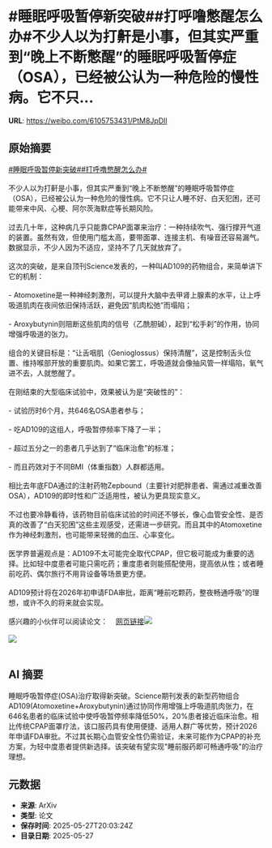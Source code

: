 # #睡眠呼吸暂停新突破##打呼噜憋醒怎么办#不少人以为打鼾是小事，但其实严重到“晚上不断憋醒”的睡眠呼吸暂停症（OSA），已经被公认为一种危险的慢性病。它不只...

**URL**: https://weibo.com/6105753431/PtM8JpDIl

## 原始摘要

<a href="https://m.weibo.cn/search?containerid=231522type%3D1%26t%3D10%26q%3D%23%E7%9D%A1%E7%9C%A0%E5%91%BC%E5%90%B8%E6%9A%82%E5%81%9C%E6%96%B0%E7%AA%81%E7%A0%B4%23&amp;extparam=%23%E7%9D%A1%E7%9C%A0%E5%91%BC%E5%90%B8%E6%9A%82%E5%81%9C%E6%96%B0%E7%AA%81%E7%A0%B4%23" data-hide=""><span class="surl-text">#睡眠呼吸暂停新突破#</span></a><a href="https://m.weibo.cn/search?containerid=231522type%3D1%26t%3D10%26q%3D%23%E6%89%93%E5%91%BC%E5%99%9C%E6%86%8B%E9%86%92%E6%80%8E%E4%B9%88%E5%8A%9E%23&amp;extparam=%23%E6%89%93%E5%91%BC%E5%99%9C%E6%86%8B%E9%86%92%E6%80%8E%E4%B9%88%E5%8A%9E%23" data-hide=""><span class="surl-text">#打呼噜憋醒怎么办#</span></a><br><br>不少人以为打鼾是小事，但其实严重到“晚上不断憋醒”的睡眠呼吸暂停症（OSA），已经被公认为一种危险的慢性病。它不只让人睡不好、白天犯困，还可能带来中风、心梗、阿尔茨海默症等长期风险。<br><br>过去几十年，这种病几乎只能靠CPAP面罩来治疗：一种持续吹气、强行撑开气道的装置。虽然有效，但使用门槛太高，要带面罩、连接主机、有噪音还容易漏气。数据显示，不少人因为不适应，坚持不了几天就放弃了。<br><br>这次的突破，是来自顶刊Science发表的，一种叫AD109的药物组合，来简单讲下它的机制：<br><br>- Atomoxetine是一种神经刺激剂，可以提升大脑中去甲肾上腺素的水平，让上呼吸道肌肉在夜间依旧保持活跃，避免因“肌肉松弛”而塌陷；<br><br>- Aroxybutynin则阻断这些肌肉的信号（乙酰胆碱），起到“松手刹”的作用，协同增强呼吸道的张力。<br><br>组合的关键目标是：“让舌咽肌（Genioglossus）保持清醒”，这是控制舌头位置、维持喉部开放的重要肌肉。如果它罢工，呼吸道就会像抽风管一样塌陷，氧气进不去，人就憋醒了。<br><br>在刚结束的大型临床试验中，效果被认为是“突破性的”：<br><br>- 试验历时6个月，共646名OSA患者参与；<br><br>- 吃AD109的这组人，呼吸暂停频率下降了一半；<br><br>- 超过五分之一的患者几乎达到了“临床治愈”的标准；<br><br>- 而且药效对于不同BMI（体重指数）人群都适用。<br><br>相比去年底FDA通过的注射药物Zepbound（主要针对肥胖患者、需通过减重改善OSA），AD109的即时性和广泛适用性，被认为更具现实意义。<br><br>不过也要冷静看待，该药物目前临床试验的时间还不够长，像心血管安全性、是否真的改善了“白天犯困”这些主观感受，还需进一步研究。而且其中的Atomoxetine作为神经刺激剂，也可能带来轻微的血压、心率变化。<br><br>医学界普遍观点是：AD109不太可能完全取代CPAP，但它极可能成为重要的选择。比如轻中度患者可能只需吃药；重度患者则能搭配使用，提高依从性；或者睡前吃药、偶尔旅行不用背设备等场景更方便。<br><br>AD109预计将在2026年初申请FDA审批，距离“睡前吃颗药，整夜畅通呼吸”的理想，或许不久的将来就会实现。<br><br>感兴趣的小伙伴可以阅读论文：<a href="https://weibo.cn/sinaurl?u=https%3A%2F%2Fpubmed.ncbi.nlm.nih.gov%2F38207030%2F" data-hide=""><span class="url-icon"><img style="width: 1rem;height: 1rem" src="https://h5.sinaimg.cn/upload/2015/09/25/3/timeline_card_small_web_default.png" referrerpolicy="no-referrer"></span><span class="surl-text">网页链接</span></a><img style="" src="https://tvax1.sinaimg.cn/large/006Fd7o3gy1i1u6b9uat7j30xs0mcdx8.jpg" referrerpolicy="no-referrer"><br><br><img style="" src="https://tvax3.sinaimg.cn/large/006Fd7o3gy1i1u6bb4sgpj32891fy4qp.jpg" referrerpolicy="no-referrer"><br><br>

## AI 摘要

睡眠呼吸暂停症(OSA)治疗取得新突破。Science期刊发表的新型药物组合AD109(Atomoxetine+Aroxybutynin)通过协同作用增强上呼吸道肌肉张力，在646名患者的临床试验中使呼吸暂停频率降低50%，20%患者接近临床治愈。相比传统CPAP面罩疗法，该口服药具有使用便捷、适用人群广等优势，预计2026年申请FDA审批。不过其长期心血管安全性仍需验证，未来可能作为CPAP的补充方案，为轻中度患者提供新选择。该突破有望实现"睡前服药即可畅通呼吸"的治疗理想。

## 元数据

- **来源**: ArXiv
- **类型**: 论文
- **保存时间**: 2025-05-27T20:03:24Z
- **目录日期**: 2025-05-27
